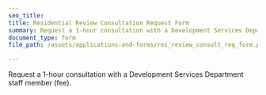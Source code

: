 ```yaml
---
seo_title: 
title: Residential Review Consultation Request Form
summary: Request a 1-hour consultation with a Development Services Department staff member (fee).
document_type: form
file_path: /assets/applications-and-forms/res_review_consult_req_form.pdf

---
```

Request a 1-hour consultation with a Development Services Department staff member (fee).
